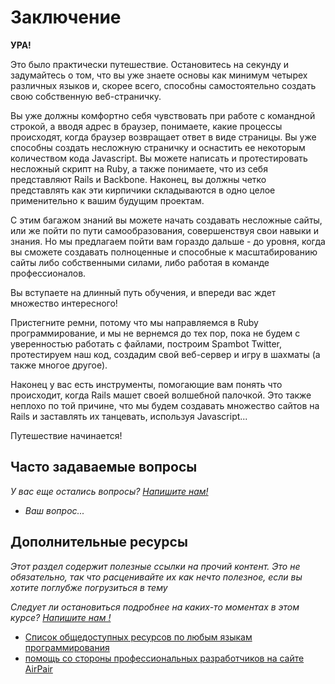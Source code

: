 # Заключение

**УРА!** 

Это было практически путешествие. Остановитесь на секунду и задумайтесь о том, что вы уже знаете основы как минимум четырех различных языков и, скорее всего, способны самостоятельно создать свою собственную веб-страничку. 

Вы уже должны комфортно себя чувствовать при работе с командной строкой, а вводя адрес в браузер, понимаете, какие процессы происходят, когда браузер возвращает ответ в виде страницы. Вы уже способны создать несложную страничку и оснастить ее некоторым количеством кода Javascript. Вы можете написать и протестировать несложный скрипт на Ruby, а также понимаете, что из себя представляют Rails и Backbone. Наконец, вы должны четко представлять как эти кирпичики складываются в одно целое применительно к вашим будущим проектам.

С этим багажом знаний вы можете начать создавать несложные сайты, или же пойти по пути самообразования, совершенствуя свои навыки и знания. Но мы предлагаем пойти вам гораздо дальше - до уровня, когда вы сможете создавать полноценные и способные к масштабированию сайты либо собственными силами, либо работая в команде профессионалов.

Вы вступаете на длинный путь обучения, и впереди вас ждет множество интересного!

Пристегните ремни, потому что мы направляемся в Ruby программирование, и мы не вернемся до тех пор, пока не будем с уверенностью работать с файлами, построим Spambot Twitter, протестируем наш код, создадим свой веб-сервер и игру в шахматы (а также многое другое).

Наконец у вас есть инструменты, помогающие вам понять что происходит, когда Rails машет своей волшебной палочкой. Это также неплохо по той причине, что мы будем создавать множество сайтов на Rails и заставлять их танцевать, используя Javascript...

Путешествие начинается!

## Часто задаваемые вопросы

*У вас еще остались вопросы? [Напишите нам!](mailto:frey@list.ru)*

* *Ваш вопрос...*

## Дополнительные ресурсы

*Этот раздел содержит полезные ссылки на прочий контент. Это не обязательно, так что расценивайте их как нечто полезное, если вы хотите поглубже погрузиться в тему*


*Следует ли остановиться подробнее на каких-то моментах в этом курсе? [Напишите нам !](mailto:frey@list.ru)*

* [Список общедоступных ресурсов по любым языкам программирования](https://github.com/vhf/free-programming-books/blob/master/free-programming-books.md)
* [помощь со стороны профессиональных разработчиков на сайте AirPair](http://www.airpair.com)
